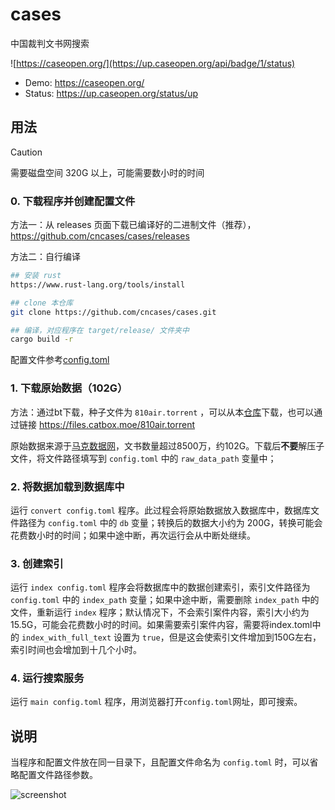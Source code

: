 # cases

中国裁判文书网搜索

![https://caseopen.org/](https://up.caseopen.org/api/badge/1/status)

- Demo: https://caseopen.org/
- Status: https://up.caseopen.org/status/up

## 用法

> [!CAUTION]
> 需要磁盘空间 320G 以上，可能需要数小时的时间


### 0. 下载程序并创建配置文件

方法一：从 releases 页面下载已编译好的二进制文件（推荐），https://github.com/cncases/cases/releases

方法二：自行编译

```bash
## 安装 rust
https://www.rust-lang.org/tools/install

## clone 本仓库
git clone https://github.com/cncases/cases.git

## 编译，对应程序在 target/release/ 文件夹中
cargo build -r 
```

配置文件参考[config.toml](./config.toml)

### 1. 下载原始数据（102G）

方法：通过bt下载，种子文件为 `810air.torrent` ，可以从本[仓库](./810air.torrent)下载，也可以通过链接 https://files.catbox.moe/810air.torrent

原始数据来源于[马克数据网](https://www.macrodatas.cn/article/1147471898)，文书数量超过8500万，约102G。下载后**不要**解压子文件，将文件路径填写到 `config.toml` 中的 `raw_data_path` 变量中；

### 2. 将数据加载到数据库中

运行 `convert config.toml` 程序。此过程会将原始数据放入数据库中，数据库文件路径为 `config.toml` 中的 `db` 变量；转换后的数据大小约为 200G，转换可能会花费数小时的时间；如果中途中断，再次运行会从中断处继续。

### 3. 创建索引
运行 `index config.toml` 程序会将数据库中的数据创建索引，索引文件路径为 `config.toml` 中的 `index_path` 变量；如果中途中断，需要删除 `index_path` 中的文件，重新运行 `index` 程序；默认情况下，不会索引案件内容，索引大小约为 15.5G，可能会花费数小时的时间。如果需要索引案件内容，需要将index.toml中的 `index_with_full_text` 设置为 `true`，但是这会使索引文件增加到150G左右，索引时间也会增加到十几个小时。

### 4. 运行搜索服务
运行 `main config.toml` 程序，用浏览器打开`config.toml`网址，即可搜索。

## 说明

当程序和配置文件放在同一目录下，且配置文件命名为 `config.toml` 时，可以省略配置文件路径参数。

![screenshot](Screenshot.png)
